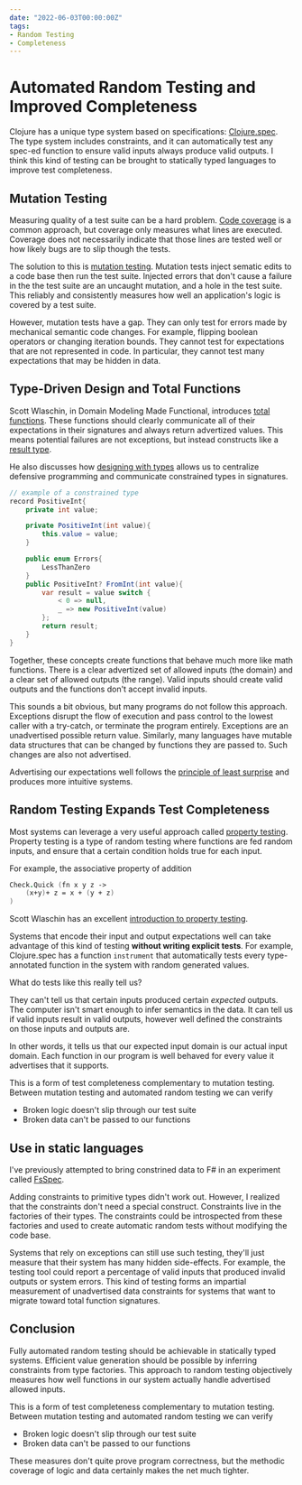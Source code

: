 ```yaml
---
date: "2022-06-03T00:00:00Z"
tags:
- Random Testing
- Completeness
---
```


# Automated Random Testing and Improved Completeness

Clojure has a unique type system based on specifications: [Clojure.spec](https://clojure.org/guides/spec). The type system includes constraints, and it can automatically test any spec-ed function to ensure valid inputs always produce valid outputs. I think this kind of testing can be brought to statically typed languages to improve test completeness.

<!-- TODO: throw out Domain testing as a potential name, if this doesn't already have a name -->

## Mutation Testing

Measuring quality of a test suite can be a hard problem. [Code coverage](https://en.wikipedia.org/wiki/Code_coverage) is a common approach, but coverage only measures what lines are executed. Coverage does not necessarily indicate that those lines are tested well or how likely bugs are to slip though the tests.

The solution to this is [mutation testing](https://en.wikipedia.org/wiki/Mutation_testing). Mutation tests inject sematic edits to a code base then run the test suite. Injected errors that don't cause a failure in the the test suite are an uncaught mutation, and a hole in the test suite. This reliably and consistently measures how well an application's logic is covered by a test suite.

However, mutation tests have a gap. They can only test for errors made by mechanical semantic code changes. For example, flipping boolean operators or changing iteration bounds.
They cannot test for expectations that are not represented in code. In particular, they cannot test many expectations that may be hidden in data.

## Type-Driven Design and Total Functions

Scott Wlaschin, in Domain Modeling Made Functional, introduces [total functions](https://en.wikipedia.org/wiki/Partial_function). These functions should clearly communicate all of their expectations in their signatures and always return advertized values. This means potential failures are not exceptions, but instead constructs like a [result type](../_posts/2021-01-15-Results-Update.md).

He also discusses how [designing with types](https://fsharpforfunandprofit.com/series/designing-with-types/) allows us to centralize defensive programming and communicate constrained types in signatures.

```cs
// example of a constrained type
record PositiveInt{
    private int value;

    private PositiveInt(int value){
        this.value = value;
    }

    public enum Errors{
        LessThanZero
    }
    public PositiveInt? FromInt(int value){
        var result = value switch {
            < 0 => null,
            _ => new PositiveInt(value)
        };
        return result;
    }
}
```

Together, these concepts create functions that behave much more like math functions. There is a clear advertized set of allowed inputs (the domain) and a clear set of allowed outputs (the range). Valid inputs should create valid outputs and the functions don't accept invalid inputs. 

This sounds a bit obvious, but many programs do not follow this approach. Exceptions disrupt the flow of execution and pass control to the lowest caller with a try-catch, or terminate the program entirely. Exceptions are an unadvertised possible return value. Similarly, many languages have mutable data structures that can be changed by functions they are passed to. Such changes are also not advertised. 

Advertising our expectations well follows the [principle of least surprise](https://en.wikipedia.org/wiki/Principle_of_least_astonishment) and produces more intuitive systems.

## Random Testing Expands Test Completeness

Most systems can leverage a very useful approach called [property testing](https://en.wikipedia.org/wiki/Property_testing). Property testing is a type of random testing where functions are fed random inputs, and ensure that a certain condition holds true for each input.

For example, the associative property of addition
```fsharp
Check.Quick (fn x y z ->
    (x+y)+ z = x + (y + z)
)
```
Scott Wlaschin has an excellent [introduction to property testing](https://fsharpforfunandprofit.com/posts/property-based-testing/).

Systems that encode their input and output expectations well can take advantage of this kind of testing **without writing explicit tests**.
For example, Clojure.spec has a function `instrument` that automatically tests every type-annotated function in the system with random generated values.

What do tests like this really tell us?

They can't tell us that certain inputs produced certain *expected* outputs. The computer isn't smart enough to infer semantics in the data.
It can tell us if valid inputs result in valid outputs, however well defined the constraints on those inputs and outputs are.

In other words, it tells us that our expected input domain is our actual input domain. Each function in our program is well behaved for every value it advertises that it supports.

This is a form of test completeness complementary to mutation testing. Between mutation testing and automated random testing we can verify 
- Broken logic doesn't slip through our test suite
- Broken data can't be passed to our functions

## Use in static languages

I've previously attempted to bring constrined data to F# in an experiment called [FsSpec](https://github.com/farlee2121/FsSpec).

Adding constraints to primitive types didn't work out. However, I realized that the constraints don't need a special construct. 
Constraints live in the factories of their types. The constraints could be introspected from these factories and used to create automatic random tests without modifying the code base.

Systems that rely on exceptions can still use such testing, they'll just measure that their system has many hidden side-effects. For example, the testing tool could report a percentage of valid inputs that produced invalid outputs or system errors.
This kind of testing forms an impartial measurement of unadvertised data constraints for systems that want to migrate toward total function signatures.


## Conclusion

Fully automated random testing should be achievable in statically typed systems. Efficient value generation should be possible by inferring constraints from type factories.
This approach to random testing objectively measures how well functions in our system actually handle advertised allowed inputs.

This is a form of test completeness complementary to mutation testing. Between mutation testing and automated random testing we can verify 
- Broken logic doesn't slip through our test suite
- Broken data can't be passed to our functions

These measures don't quite prove program correctness, but the methodic coverage of logic and data certainly makes the net much tighter. 